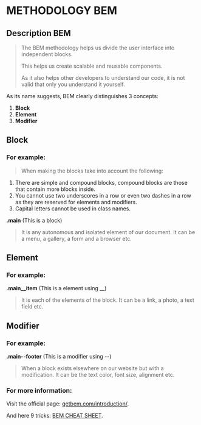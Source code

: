 # METHODOLOGY BEM

## Description BEM
>The BEM methodology helps us divide the user interface into independent blocks.
>
>This helps us create scalable and reusable components.
>
>As it also helps other developers to understand our code, it is not valid that only you understand it yourself.
> 
As its name suggests, BEM clearly distinguishes 3 concepts:

1. **Block**
2. **Element**
3. **Modifier**


## Block
### For example:
>When making the blocks take into account the following:

1. There are simple and compound blocks, compound blocks are those that contain more blocks inside.
2. You cannot use two underscores in a row or even two dashes in a row as they are reserved for elements and modifiers.
3. Capital letters cannot be used in class names.

**.main** (This is a block)

> It is any autonomous and isolated element of our document.
It can be a menu, a gallery, a form and a browser etc.

## Element
### For example:
**.main__item** (This is a element using __)

>It is each of the elements of the block.
It can be a link, a photo, a text field etc.

## Modifier
### For example:
**.main--footer** (This is a modifier using --)

>When a block exists elsewhere on our website but with a modification. 
It can be the text color, font size, alignment etc.


### For more information:

Visit the official page: [getbem.com/introduction/](http://getbem.com/introduction/).

And here 9 tricks: [BEM CHEAT SHEET](https://9elements.com/bem-cheat-sheet/).

